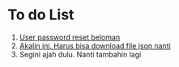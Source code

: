 # To do List

1. [User password reset beloman](src\components\Admin\ContextMenu\EditMenu.tsx)
2. [Akalin ini. Harus bisa download file json nanti](src\components\Admin\Migrations\FetchData.tsx) 
3. Segini ajah dulu. Nanti tambahin lagi